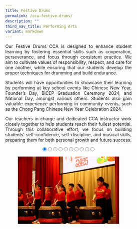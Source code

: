 ```yaml
---
title: Festive Drums
permalink: /cca-festive-drums/
description: ""
third_nav_title: Performing Arts
variant: markdown
---
```

<style>
* {
  margin: 0;
  padding: 0;
  box-sizing: border-box;
}

.slideshow-container {
  width: 100%;
  max-width: 700px;
  margin: auto;
  overflow: hidden;
  position: relative;
	text-align:center;
}

.slides {
  display: flex;
  transition: transform 0.5s ease; /* Smooth transition for sliding */
  width: 1000%; /* Adjust this to match the number of slides */
}

.slide {
  width: 10%; /* Each slide takes up 10% of the container (for 10 slides) */
  height: auto;
}

.slide img {
  width: 100%;
  height: auto;
  object-fit: cover;
  cursor: pointer; /* Make the images clickable */
}

/* Control the slide transition when the radio buttons are selected */
#slide1:checked ~ .slides {
  transform: translateX(0);
}

#slide2:checked ~ .slides {
  transform: translateX(-10%); /* Move to the second slide */
}

#slide3:checked ~ .slides {
  transform: translateX(-20%); /* Move to the third slide */
}

#slide4:checked ~ .slides {
  transform: translateX(-30%); /* Move to the fourth slide */
}

#slide5:checked ~ .slides {
  transform: translateX(-40%); /* Move to the fifth slide */
}

#slide6:checked ~ .slides {
  transform: translateX(-50%); /* Move to the sixth slide */
}

#slide7:checked ~ .slides {
transform: translateX(-60%); /* Move to the seventh slide */
}

#slide8:checked ~ .slides {
  transform: translateX(-70%); /* Move to the eighth slide */
}

#slide9:checked ~ .slides {
  transform: translateX(-80%); /* Move to the ninth slide */
}

#slide10:checked ~ .slides {
  transform: translateX(-90%); /* Move to the tenth slide */
}

/* Mobile Devices (up to 600px) */
@media (max-width: 600px) {
  .slide img {
    width: 100%;
    height: auto;
  }
}

/* Tablet devices (600px to 768px) */
@media (max-width: 768px) {
  .slide img {
    width: 100%;
    height: auto;
  }
}

/* Desktop devices (769px and above) */
@media (min-width: 769px) {
.slide img {
width: 80%;
height: auto;
}
}
</style>

<p style="text-align:justify">Our Festive Drums CCA is designed to enhance student learning by fostering essential skills such as cooperation, perseverance, and focus through consistent practice. We aim to cultivate values of responsibility, respect, and care for one another, while ensuring that our students develop the proper techniques for drumming and build endurance.</p>
<p style="text-align:justify">Students will have opportunities to showcase their learning by performing at key school events like Chinese New Year, Founder’s Day, BiCEP Graduation Ceremony 2024, and National Day, amongst various others. Students also gain valuable experience performing in community events, such as the Chong Pang Chinese New Year Celebration 2024.</p>
<p style="text-align:justify">Our teachers-in-charge and dedicated CCA instructor work closely together to help students reach their fullest potential. Through this collaborative effort, we focus on building students' self-confidence, self-discipline, and musical skills, preparing them for both personal growth and future success.</p>

<div class="slideshow-container">

<input checked="" id="slide1" name="slide" type="radio">
<input id="slide2" name="slide" type="radio">
<input id="slide3" name="slide" type="radio">
<input id="slide4" name="slide" type="radio">
<input id="slide5" name="slide" type="radio">
<input id="slide6" name="slide" type="radio">
<input id="slide7" name="slide" type="radio">
<input id="slide8" name="slide" type="radio">
<input id="slide9" name="slide" type="radio">
<input id="slide10" name="slide" type="radio">
<p></p>
<div class="slides">
<label class="slide" for="slide2">
<img alt="Image 1" src="/images/CCA%20Festive%20Drums/FD_01v.jpg">
</label>
<label class="slide" for="slide3">
<img alt="Image 2" src="/images/CCA%20Festive%20Drums/FD_02v.jpg">
</label>
<label class="slide" for="slide4">
<img alt="Image 3" src="/images/CCA%20Festive%20Drums/FD_03v.jpg">
</label>
<label class="slide" for="slide5">
<img alt="Image 4" src="/images/CCA%20Festive%20Drums/FD_04v.jpg">
</label>
<label class="slide" for="slide6">
<img alt="Image 5" src="/images/CCA%20Festive%20Drums/FD_05v.jpg">
</label>
<label class="slide" for="slide7">
<img alt="Image 6" src="/images/CCA%20Festive%20Drums/FD_06v.jpg">
</label>
<label class="slide" for="slide8">
<img alt="Image 7" src="/images/CCA%20Festive%20Drums/FD_07v.jpg">
</label>
<label class="slide" for="slide9">
<img alt="Image 8" src="/images/CCA%20Festive%20Drums/FD_08v.jpg">
</label>
<label class="slide" for="slide10">
<img alt="Image 9" src="/images/CCA%20Festive%20Drums/FD_09v.jpg">
</label>
<label class="slide" for="slide1">
<img alt="Image 10" src="/images/CCA%20Festive%20Drums/FD_10v.jpg">
</label>
</div>
</div>